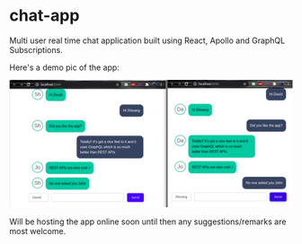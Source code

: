 # chat-app

Multi user real time chat application built using React, Apollo and GraphQL Subscriptions.

Here's a demo pic of the app:

![](chatAppDemo.png)

Will be hosting the app online soon until then any suggestions/remarks are most welcome.
